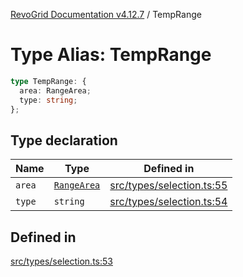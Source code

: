 [RevoGrid Documentation v4.12.7](README.md) / TempRange

# Type Alias: TempRange

```ts
type TempRange: {
  area: RangeArea;
  type: string;
};
```

## Type declaration

| Name | Type | Defined in |
| ------ | ------ | ------ |
| `area` | [`RangeArea`](TypeAlias.RangeArea.md) | [src/types/selection.ts:55](https://github.com/revolist/revogrid/blob/435ff99a088c5c293d22eb08cc3e448f60f4eb56/src/types/selection.ts#L55) |
| `type` | `string` | [src/types/selection.ts:54](https://github.com/revolist/revogrid/blob/435ff99a088c5c293d22eb08cc3e448f60f4eb56/src/types/selection.ts#L54) |

## Defined in

[src/types/selection.ts:53](https://github.com/revolist/revogrid/blob/435ff99a088c5c293d22eb08cc3e448f60f4eb56/src/types/selection.ts#L53)
